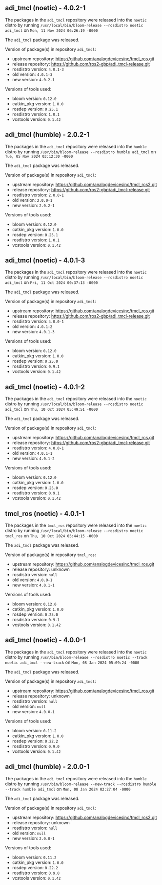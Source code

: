 ## adi_tmcl (noetic) - 4.0.2-1

The packages in the `adi_tmcl` repository were released into the `noetic` distro by running `/usr/local/bin/bloom-release --rosdistro noetic adi_tmcl` on `Mon, 11 Nov 2024 06:26:19 -0000`

The `adi_tmcl` package was released.

Version of package(s) in repository `adi_tmcl`:

- upstream repository: https://github.com/analogdevicesinc/tmcl_ros.git
- release repository: https://github.com/ros2-gbp/adi_tmcl-release.git
- rosdistro version: `4.0.1-3`
- old version: `4.0.1-3`
- new version: `4.0.2-1`

Versions of tools used:

- bloom version: `0.12.0`
- catkin_pkg version: `1.0.0`
- rosdep version: `0.25.1`
- rosdistro version: `1.0.1`
- vcstools version: `0.1.42`


## adi_tmcl (humble) - 2.0.2-1

The packages in the `adi_tmcl` repository were released into the `humble` distro by running `/usr/bin/bloom-release --rosdistro humble adi_tmcl` on `Tue, 05 Nov 2024 03:12:30 -0000`

The `adi_tmcl` package was released.

Version of package(s) in repository `adi_tmcl`:

- upstream repository: https://github.com/analogdevicesinc/tmcl_ros2.git
- release repository: https://github.com/ros2-gbp/adi_tmcl-release.git
- rosdistro version: `2.0.0-1`
- old version: `2.0.0-1`
- new version: `2.0.2-1`

Versions of tools used:

- bloom version: `0.12.0`
- catkin_pkg version: `1.0.0`
- rosdep version: `0.25.1`
- rosdistro version: `1.0.1`
- vcstools version: `0.1.42`


## adi_tmcl (noetic) - 4.0.1-3

The packages in the `adi_tmcl` repository were released into the `noetic` distro by running `/usr/local/bin/bloom-release --rosdistro noetic adi_tmcl` on `Fri, 11 Oct 2024 00:37:13 -0000`

The `adi_tmcl` package was released.

Version of package(s) in repository `adi_tmcl`:

- upstream repository: https://github.com/analogdevicesinc/tmcl_ros.git
- release repository: https://github.com/ros2-gbp/adi_tmcl-release.git
- rosdistro version: `4.0.0-1`
- old version: `4.0.1-2`
- new version: `4.0.1-3`

Versions of tools used:

- bloom version: `0.12.0`
- catkin_pkg version: `1.0.0`
- rosdep version: `0.25.0`
- rosdistro version: `0.9.1`
- vcstools version: `0.1.42`


## adi_tmcl (noetic) - 4.0.1-2

The packages in the `adi_tmcl` repository were released into the `noetic` distro by running `/usr/local/bin/bloom-release --rosdistro noetic adi_tmcl` on `Thu, 10 Oct 2024 05:49:51 -0000`

The `adi_tmcl` package was released.

Version of package(s) in repository `adi_tmcl`:

- upstream repository: https://github.com/analogdevicesinc/tmcl_ros.git
- release repository: https://github.com/ros2-gbp/adi_tmcl-release.git
- rosdistro version: `4.0.0-1`
- old version: `4.0.1-1`
- new version: `4.0.1-2`

Versions of tools used:

- bloom version: `0.12.0`
- catkin_pkg version: `1.0.0`
- rosdep version: `0.25.0`
- rosdistro version: `0.9.1`
- vcstools version: `0.1.42`


## tmcl_ros (noetic) - 4.0.1-1

The packages in the `tmcl_ros` repository were released into the `noetic` distro by running `/usr/local/bin/bloom-release --rosdistro noetic tmcl_ros` on `Thu, 10 Oct 2024 05:44:15 -0000`

The `adi_tmcl` package was released.

Version of package(s) in repository `tmcl_ros`:

- upstream repository: https://github.com/analogdevicesinc/tmcl_ros.git
- release repository: unknown
- rosdistro version: `null`
- old version: `4.0.0-1`
- new version: `4.0.1-1`

Versions of tools used:

- bloom version: `0.12.0`
- catkin_pkg version: `1.0.0`
- rosdep version: `0.25.0`
- rosdistro version: `0.9.1`
- vcstools version: `0.1.42`


## adi_tmcl (noetic) - 4.0.0-1

The packages in the `adi_tmcl` repository were released into the `noetic` distro by running `/usr/bin/bloom-release --rosdistro noetic --track noetic adi_tmcl --new-track` on `Mon, 08 Jan 2024 05:09:24 -0000`

The `adi_tmcl` package was released.

Version of package(s) in repository `adi_tmcl`:

- upstream repository: https://github.com/analogdevicesinc/tmcl_ros.git
- release repository: unknown
- rosdistro version: `null`
- old version: `null`
- new version: `4.0.0-1`

Versions of tools used:

- bloom version: `0.11.2`
- catkin_pkg version: `1.0.0`
- rosdep version: `0.22.2`
- rosdistro version: `0.9.0`
- vcstools version: `0.1.42`


## adi_tmcl (humble) - 2.0.0-1

The packages in the `adi_tmcl` repository were released into the `humble` distro by running `/usr/bin/bloom-release --new-track --rosdistro humble --track humble adi_tmcl` on `Mon, 08 Jan 2024 02:27:04 -0000`

The `adi_tmcl` package was released.

Version of package(s) in repository `adi_tmcl`:

- upstream repository: https://github.com/analogdevicesinc/tmcl_ros2.git
- release repository: unknown
- rosdistro version: `null`
- old version: `null`
- new version: `2.0.0-1`

Versions of tools used:

- bloom version: `0.11.2`
- catkin_pkg version: `1.0.0`
- rosdep version: `0.22.2`
- rosdistro version: `0.9.0`
- vcstools version: `0.1.42`


